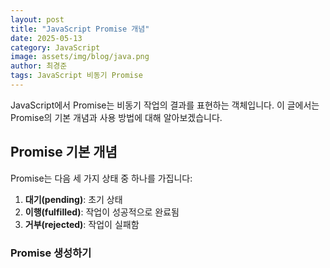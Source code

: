 ```yaml
---
layout: post
title: "JavaScript Promise 개념"
date: 2025-05-13
category: JavaScript
image: assets/img/blog/java.png
author: 최경준
tags: JavaScript 비동기 Promise
---
```


JavaScript에서 Promise는 비동기 작업의 결과를 표현하는 객체입니다.
이 글에서는 Promise의 기본 개념과 사용 방법에 대해 알아보겠습니다.

## Promise 기본 개념

Promise는 다음 세 가지 상태 중 하나를 가집니다:

1. **대기(pending)**: 초기 상태
2. **이행(fulfilled)**: 작업이 성공적으로 완료됨
3. **거부(rejected)**: 작업이 실패함

### Promise 생성하기